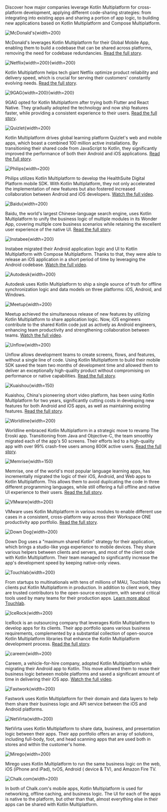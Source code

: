 [//]: # (title: Case studies)

Discover how major companies leverage Kotlin Multiplatform for cross-platform development, applying different code-sharing
strategies: from integrating into existing apps and sharing a portion of app logic, to building new applications based
on Kotlin Multiplatform and Compose Multiplatform.

![McDonald's](mcdonalds.svg){width=200}

McDonald's leverages Kotlin Multiplatform for their Global Mobile App, enabling them to build a codebase that can be
shared across platforms, removing the need for codebase
redundancies. [Read the full story](https://medium.com/mcdonalds-technical-blog/mobile-multiplatform-development-at-mcdonalds-3b72c8d44ebc).

![Netflix](netflix.svg){width=200}{width=200}

Kotlin Multiplatform helps tech giant Netflix optimize product reliability and delivery speed, which is crucial for
serving their customers' constantly evolving
needs. [Read the full story](https://netflixtechblog.com/netflix-android-and-ios-studio-apps-kotlin-multiplatform-d6d4d8d25d23).

![9GAG](nine-gag.svg){width=200}{width=200}

9GAG opted for Kotlin Multiplatform after trying both Flutter and React Native. They gradually adopted the technology
and now ship features faster, while providing a consistent experience to their
users. [Read the full story](https://raymondctc.medium.com/adopting-kotlin-multiplatform-mobile-kmm-on-9gag-app-dfe526d9ce04).

![Quizlet](quizlet.svg){width=200}

Kotlin Multiplatform drives global learning platform Quizlet's web and mobile apps, which boast a combined 100 million
active installations. By transitioning their shared code from JavaScript to Kotlin, they significantly improved the
performance of both their Android and iOS
applications. [Read the full story](https://quizlet.com/blog/shared-code-kotlin-multiplatform).

![Philips](philips.svg){width=200}

Philips utilizes Kotlin Multiplatform to develop the HealthSuite Digital Platform mobile SDK. With Kotlin Multiplatform,
they not only accelerated the implementation of new features but also fostered increased collaboration between Android
and iOS developers. [Watch the full video](https://www.youtube.com/watch?v=hZPL8QqiLi8).

![Baidu](baidu.svg){width=200}

Baidu, the world's largest Chinese-language search engine, uses Kotlin Multiplatform to unify the business logic of
multiple modules in its Wonder App, covering multiple core business scenarios while retaining the excellent user
experience of the native
UI. [Read the full story](https://medium.com/@yuanguozheng/kmm-in-wonder-app-from-baidu-d5073caf8156).

![Instabee](instabee.svg){width=200}

Instabee migrated their Android application logic and UI to Kotlin Multiplatform with Compose Multiplatform. Thanks to
that, they were able to release an iOS application in a short period of time by leveraging the Android
codebase. [Watch the full video](https://www.youtube.com/watch?v=YsQ-2lQYQ8M).

![Autodesk](autodesk.svg){width=200}

Autodesk uses Kotlin Multiplatform to ship a single source of truth for offline synchronization logic and data models on
three platforms: iOS, Android, and Windows.

![Meetup](meetup.svg){width=200}

Meetup achieved the simultaneous release of new features by utilizing Kotlin Multiplatform to share application logic.
Now, iOS engineers contribute to the shared Kotlin code just as actively as Android engineers, enhancing team
productivity and strengthening collaboration between
teams. [Watch the full video](https://www.youtube.com/watch?v=GtJBS7B3eyM).

![Unflow](unflow.svg){width=200}

Unflow allows development teams to create screens, flows, and features, without a single line of code. Using Kotlin
Multiplatform to build their mobile SDK saved the team two months of development time and allowed them to deliver an
exceptionally high-quality product without compromising on performance or native
capabilities. [Read the full story](https://www.unflow.com/post/kotlin-multiplatform-mobile).

![Kuaishou](kuaishou.svg){width=150}

Kuaishou, China's pioneering short video platform, has been using Kotlin Multiplatform for two years, significantly
cutting costs in developing new features for both Android and iOS apps, as well as maintaining existing
features. [Read the full story](https://medium.com/@xiang.j9501/case-studies-kuaiying-kotlin-multiplatform-mobile-268e325f8610).

![Worldline](worldline.svg){width=200}

Worldline embraced Kotlin Multiplatform in a strategic move to revamp The Eroski app. Transitioning from Java and
Objective-C, the team smoothly migrated each of the app's 50 screens. Their efforts led to a high-quality app with over
99% crash-free users among 800K active
users. [Read the full story](https://blog.worldline.tech/2022/01/26/kotlin_multiplatform.html).

![Memrise](memrise.svg){width=150}

Memrise, one of the world's most popular language learning apps, has incrementally migrated the logic of their iOS,
Android, and Web apps to Kotlin Multiplatform. This allows them to avoid duplicating the code in three different
programming languages, while still offering a full offline and native UI experience to their
users. [Read the full story](https://engineering.memrise.com/kotlin-multiplatform-memrise-3764b5a4a0db).

![VMware](vmware.svg){width=200}

VMware uses Kotlin Multiplatform in various modules to enable different use cases in a consistent, cross-platform way
across their Workspace ONE productivity app
portfolio. [Read the full story](https://medium.com/vmware-end-user-computing/adopting-a-cross-platform-strategy-for-mobile-apps-59495ffa23b0).

![Down Dog](down-dog.svg){width=200}

Down Dog uses a "maximum shared Kotlin" strategy for their application, which brings a studio-like yoga experience to
mobile devices. They share various helpers between clients and servers, and most of the client code with Kotlin
Multiplatform. Their team managed to significantly increase the app's development speed by keeping native-only views.

![Touchlab](touchlab.svg){width=200}

From startups to multinationals with tens of millions of MAU, Touchlab helps clients put Kotlin Multiplatform in production.
In addition to client work, they are trusted contributors to the open-source ecosystem, with several critical tools used
by many teams for their production apps. [Learn more about Touchlab](https://touchlab.co/page/tlcasestudy).

![IceRock](ice-rock.svg){width=200}

IceRock is an outsourcing company that leverages Kotlin Multiplatform to develop apps for its clients. Their app
portfolio spans various business requirements, complemented by a substantial collection of open-source Kotlin
Multiplatform libraries that enhance the Kotlin Multiplatform development
process. [Read the full story](https://medium.com/icerock).

![careem](careem.svg){width=200}

Careem, a vehicle-for-hire company, adopted Kotlin Multiplatform while migrating their Android app to Kotlin. This move
allowed them to reuse their business logic between mobile platforms and saved a significant amount of time in delivering
their iOS
app. [Watch the full video](https://www.youtube.com/watch?v=DcO9psUh4LI&source_ve_path=MjM4NTE&feature=emb_title).

![Fastwork](fastwork.svg){width=200}

Fastwork uses Kotlin Multiplatform for their domain and data layers to help them share their business logic and API
service between the iOS and Android platforms.

![NetVirta](net-virta.svg){width=200}

NetVirta uses Kotlin Multiplatform to share data, business, and presentation logic between their apps. Their app
portfolio offers an array of solutions, including full-body, foot, and head scanning apps that are used both in stores
and within the customer's home.

![Mirego](mirego.svg){width=200}

Mirego uses Kotlin Multiplatform to run the same business logic on the web, iOS (iPhone and iPad), tvOS, Android (
device & TV), and Amazon Fire TV.

![Chalk.com](chalk-com.svg){width=200}

In both of Chalk.com's mobile apps, Kotlin Multiplatform is used for networking, offline caching, and business logic.
The UI for each of the apps is native to the platform, but other than that, almost everything else in their apps can be
shared with Kotlin Multiplatform.
